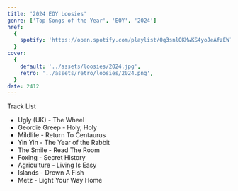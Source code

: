 ```yaml
---
title: '2024 EOY Loosies'
genre: ['Top Songs of the Year', 'EOY', '2024']
href:
  {
    spotify: 'https://open.spotify.com/playlist/0q3snlOKMwKS4yoJeAfzEW?si=7f245b82c06c4cc8',
  }
cover:
  {
    default: '../assets/loosies/2024.jpg',
    retro: '../assets/retro/loosies/2024.png',
  }
date: 2412
---
```


Track List

- Ugly (UK) - The Wheel
- Geordie Greep - Holy, Holy
- Mildlife - Return To Centaurus
- Yin Yin - The Year of the Rabbit
- The Smile - Read The Room
- Foxing - Secret History
- Agriculture - Living Is Easy
- Islands - Drown A Fish
- Metz - Light Your Way Home
